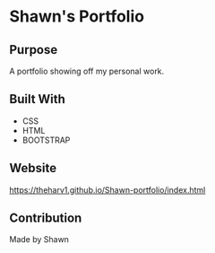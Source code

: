 # Shawn's Portfolio


## Purpose
A portfolio showing off my personal work.

## Built With
* CSS
* HTML
* BOOTSTRAP

## Website
https://theharv1.github.io/Shawn-portfolio/index.html

## Contribution
Made by Shawn 
